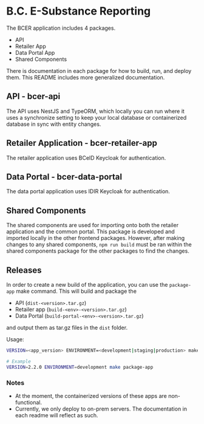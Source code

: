 # B.C. E-Substance Reporting

The BCER application includes 4 packages.
- API
- Retailer App
- Data Portal App
- Shared Components

There is documentation in each package for how to build, run, and deploy them. This README includes more generalized documentation.

## API - bcer-api
The API uses NestJS and TypeORM, which locally you can run where it uses a synchronize setting to keep your local database or containerized database in sync with entity changes.

## Retailer Application - bcer-retailer-app
The retailer application uses BCeID Keycloak for authentication. 

## Data Portal - bcer-data-portal
The data portal application uses IDIR Keycloak for authentication.

## Shared Components
The shared components are used for importing onto both the retailer application and the common portal. This package is developed and imported locally in the other frontend packages. However, after making changes to any shared components, `npm run build` must be ran within the shared components package for the other packages to find the changes.

## Releases
In order to create a new build of the application, you can use the `package-app` make command. This will build and package the
- API (`dist-<version>.tar.gz`)
- Retailer app (`build-<env>-<version>.tar.gz`)
- Data Portal (`build-portal-<env>-<version>.tar.gz`)

and output them as tar.gz files in the `dist` folder.

Usage:
```sh
VERSION=<app_version> ENVIRONMENT=<development|staging|production> make package-app

# Example 
VERSION=2.2.0 ENVIRONMENT=development make package-app
```

### Notes
- At the moment, the containerized versions of these apps are non-functional.
- Currently, we only deploy to on-prem servers. The documentation in each readme will reflect as such.